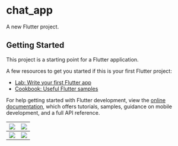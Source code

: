 # chat_app

A new Flutter project.

## Getting Started

This project is a starting point for a Flutter application.

A few resources to get you started if this is your first Flutter project:

- [Lab: Write your first Flutter app](https://docs.flutter.dev/get-started/codelab)
- [Cookbook: Useful Flutter samples](https://docs.flutter.dev/cookbook)

For help getting started with Flutter development, view the
[online documentation](https://docs.flutter.dev/), which offers tutorials,
samples, guidance on mobile development, and a full API reference.

|<img src= "https://user-images.githubusercontent.com/98693285/222018726-aa4f97f8-1c22-432b-b6e8-888fa72716bc.png" style="max-width: 100%">| <img src = "https://user-images.githubusercontent.com/98693285/222020998-097911af-13e6-4d5d-b6d4-42738a7d9bf1.png" style="max-width: 100%">|
|--|--|
<img src = "https://user-images.githubusercontent.com/98693285/222022530-0537829c-228d-4c61-812f-7220538376b4.png" style="max-width: 100%">| <img src = "https://user-images.githubusercontent.com/98693285/222022722-e75f9b1f-7f96-4e00-8631-282763a758dc.png" style="max-width: 100%"> 


